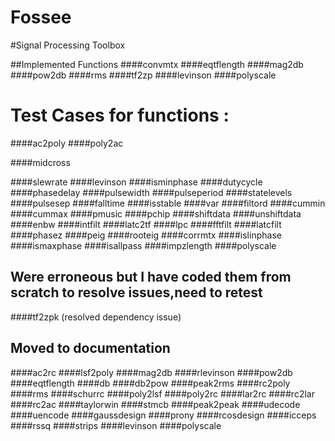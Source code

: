 # Fossee
#Signal Processing Toolbox

##Implemented Functions
####convmtx
####eqtflength
####mag2db
####pow2db
####rms
####tf2zp
####levinson
####polyscale

# Test Cases for functions :
####ac2poly
####poly2ac

####midcross


####slewrate
####levinson
####isminphase
####dutycycle
####phasedelay
####pulsewidth
####pulseperiod
####statelevels
####pulsesep
####falltime
####isstable
####var
####filtord
####cummin
####cummax
####pmusic
####pchip
####shiftdata
####unshiftdata
####enbw
####intfilt
####latc2tf
####lpc
####fftfilt
####latcfilt
####phasez
####peig
####rooteig
####corrmtx
####islinphase
####ismaxphase
####isallpass
####impzlength
####polyscale

## Were erroneous but I have coded them from scratch to resolve issues,need to retest
####tf2zpk (resolved dependency issue)




## Moved to documentation
####ac2rc
####lsf2poly
####mag2db
####rlevinson
####pow2db
####eqtflength 
####db
####db2pow
####peak2rms
####rc2poly
####rms
####schurrc
####poly2lsf
####poly2rc
####lar2rc
####rc2lar
####rc2ac
####taylorwin
####stmcb
####peak2peak
####udecode
####uencode
####gaussdesign
####prony
####rcosdesign
####icceps
####rssq
####strips
####levinson
####polyscale
